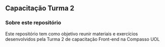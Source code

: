 ## Capacitação Turma 2

### Sobre este repositório
Este repositório tem como objetivo reunir materiais e exercícios desenvolvidos pela Turma 2 de capacitação Front-end na Compasso UOL